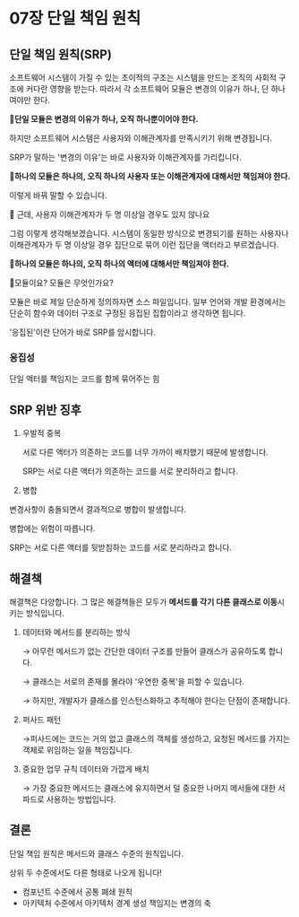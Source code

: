 # 07장 단일 책임 원칙

## 단일 책임 원칙(SRP)

소프트웨어 시스템이 가질 수 있는 초이적의 구조는 시스템을 만드는 조직의 사회적 구조에 커다란 영향을 받는다. 따라서 각 소프트웨어 모듈은 변경의 이유가 하나, 단 하나여야만 한다.

📕**단일 모듈은 변경의 이유가 하나, 오직 하나뿐이어야 한다.**

하지만 소프트웨어 시스템은 사용자와 이해관계자를 만족시키기 위해 변경됩니다.

SRP가 말하는 '변경의 이유'는 바로 사용자와 이해관계자를 가리킵니다.

📕**하나의 모듈은 하나의, 오직 하나의 사용자 또는 이해관계자에 대해서만 책임져야 한다.**

이렇게 바꿔 말할 수 있습니다.

🤔 근데, 사용자 이해관계자가 두 명 이상일 경우도 있지 않나요

그럼 이렇게 생각해보겠습니다. 시스템이 동일한 방식으로 변경되기를 원하는 사용자나 이해관계자가 두 명 이상일 경우 집단으로 묶어 이런 집단을 액터라고 부르겠습니다.

📕**하나의 모듈은 하나의, 오직 하나의 액터에 대해서만 책임져야 한다.**

🤔모듈이요? 모듈은 무엇인가요?

모듈은 바로 제일 단순하게 정의하자면 소스 파일입니다. 일부 언어와 개발 환경에서는 단순히 함수와 데이터 구조로 구정된 응집된 집합이라고 생각하면 됩니다.

'응집된'이란 단어가 바로 SRP를 암시합니다.

### 응집성

단일 액터를 책임지는 코드를 함께 묶어주는 힘

## SRP 위반 징후

1.  우발적 중복

    서로 다른 액터가 의존하는 코드를 너무 가까이 배치했기 때문에 발생합니다.

    SRP는 서로 다른 액터가 의존하는 코드를 서로 분리하라고 합니다.
2. 병합

변경사항이 충돌되면서 결과적으로 병합이 발생합니다.

병합에는 위험이 따릅니다.

SRP는 서로 다른 액터를 뒷받침하는 코드를 서로 분리하라고 합니다.

## 해결책

해결책은 다양합니다. 그 많은 해결책들은 모두가 **메서드를 각기 다른 클래스로 이동**시키는 방식입니다.

1.  데이터와 메서드를 분리하는 방식

    → 아무런 메서드가 없는 간단한 데이터 구조를 만들어 클래스가 공유하도록 합니다.

    → 클래스는 서로의 존재를 몰라야 '우연한 중복'을 피할 수 있습니다.

    → 하지만, 개발자가 클래스를 인스턴스화하고 추적해야 한다는 단점이 존재합니다.
2.  퍼사드 패턴

    →퍼사드에는 코드는 거의 없고 클래스의 객체를 생성하고, 요청된 메서드를 가지는 객체로 위임하는 일을 책임집니다.
3.  중요한 업무 규칙 데이터와 가깝게 배치

    → 가장 중요한 메서드는 클래스에 유지하면서 덜 중요한 나머지 메서들에 대한 서파드로 사용하는 방법입니다.

## 결론

단일 책임 원칙은 메서드와 클래스 수준의 원칙입니다.

상위 두 수준에서도 다른 형태로 나오게 됩니다!

* 컴포넌트 수준에서 공통 폐쇄 원칙
* 아키텍처 수준에서 아키텍처 경계 생성 책임지는 변경의 축
